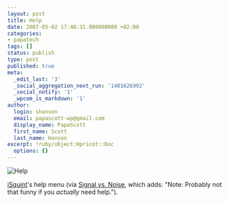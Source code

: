 ```yaml
---
layout: post
title: Help
date: 2007-05-02 17:48:31.000000000 +02:00
categories:
- papatech
tags: []
status: publish
type: post
published: true
meta:
  _edit_last: '3'
  _social_aggregation_next_run: '1401626992'
  _social_notify: '1'
  _wpcom_is_markdown: '1'
author:
  login: shanson
  email: papascott-wp@gmail.com
  display_name: PapaScott
  first_name: Scott
  last_name: Hanson
excerpt: !ruby/object:Hpricot::Doc
  options: {}
---
```

<p><img src="http://www.papascott.de/wordpress/wp-content/uploads/2007/05/help.png" alt="Help" /></p>
<p><a href="http://www.isquint.org/">iSquint</a>'s help menu (via <a href="http://www.37signals.com/svn/posts/402-screens-around-town-gizmo-abel-cole-ebay-and-isquint">Signal vs. Noise</a>, which adds: "Note: Probably not that funny if you <em>actually</em> need help.").</p>
